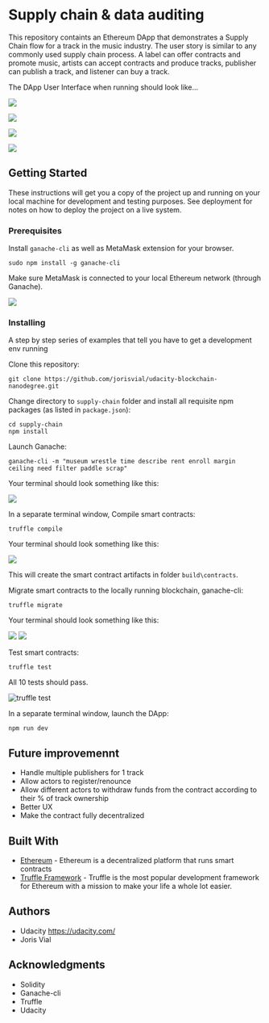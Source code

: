 # Supply chain & data auditing

This repository containts an Ethereum DApp that demonstrates a Supply Chain flow for a track in the music industry. The user story is similar to any commonly used supply chain process. A label can offer contracts and promote music, artists can accept contracts and produce tracks, publisher can publish a track, and listener can buy a track.

The DApp User Interface when running should look like...

![](https://github.com/jorisvial/udacity-blockchain-nanodegree/blob/readme/images/Capture.PNG)

![](https://github.com/jorisvial/udacity-blockchain-nanodegree/blob/readme/images/Capture2.PNG)

![](https://github.com/jorisvial/udacity-blockchain-nanodegree/blob/readme/images/Capture3.PNG)

![](https://github.com/jorisvial/udacity-blockchain-nanodegree/blob/readme/images/Capture4.PNG)

## Getting Started

These instructions will get you a copy of the project up and running on your local machine for development and testing purposes. See deployment for notes on how to deploy the project on a live system.

### Prerequisites

Install `ganache-cli` as well as MetaMask extension for your browser.
```
sudo npm install -g ganache-cli
```
Make sure MetaMask is connected to your local Ethereum network (through Ganache).

![](https://github.com/jorisvial/udacity-blockchain-nanodegree/blob/readme/images/Capture5.PNG)

### Installing

A step by step series of examples that tell you have to get a development env running

Clone this repository:

```
git clone https://github.com/jorisvial/udacity-blockchain-nanodegree.git
```

Change directory to ```supply-chain``` folder and install all requisite npm packages (as listed in ```package.json```):

```
cd supply-chain
npm install
```

Launch Ganache:

```
ganache-cli -m "museum wrestle time describe rent enroll margin ceiling need filter paddle scrap"
```

Your terminal should look something like this:

![](https://github.com/jorisvial/udacity-blockchain-nanodegree/blob/readme/images/Capture6.PNG)

In a separate terminal window, Compile smart contracts:

```
truffle compile
```

Your terminal should look something like this:

![](https://github.com/jorisvial/udacity-blockchain-nanodegree/blob/readme/images/Capture7.PNG)

This will create the smart contract artifacts in folder ```build\contracts```.

Migrate smart contracts to the locally running blockchain, ganache-cli:

```
truffle migrate
```

Your terminal should look something like this:

![](https://github.com/jorisvial/udacity-blockchain-nanodegree/blob/readme/images/Capture8.PNG)
![](https://github.com/jorisvial/udacity-blockchain-nanodegree/blob/readme/images/Capture9.PNG)

Test smart contracts:

```
truffle test
```

All 10 tests should pass.

![truffle test](https://github.com/jorisvial/udacity-blockchain-nanodegree/blob/readme/images/Capture10.PNG)

In a separate terminal window, launch the DApp:

```
npm run dev
```

## Future improvemennt
* Handle multiple publishers for 1 track
* Allow actors to register/renounce
* Allow different actors to withdraw funds from the contract according to their % of track ownership
* Better UX
* Make the contract fully decentralized

## Built With

* [Ethereum](https://www.ethereum.org/) - Ethereum is a decentralized platform that runs smart contracts
* [Truffle Framework](http://truffleframework.com/) - Truffle is the most popular development framework for Ethereum with a mission to make your life a whole lot easier.


## Authors

* Udacity https://udacity.com/
* Joris Vial

## Acknowledgments

* Solidity
* Ganache-cli
* Truffle
* Udacity
